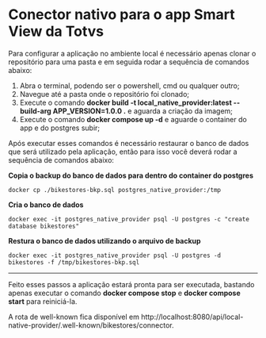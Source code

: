 # Conector nativo para o app Smart View da Totvs

Para configurar a aplicação no ambiente local é necessário apenas clonar o repositório para uma pasta e em seguida rodar a sequência de comandos abaixo:

1. Abra o terminal, podendo ser o powershell, cmd ou qualquer outro;
2. Navegue até a pasta onde o repositório foi clonado;
3. Execute o comando **docker build -t local_native_provider:latest --build-arg APP_VERSION=1.0.0 .** e aguarda a criação da imagem;
4. Execute o comando **docker compose up -d** e aguarde o container do app e do postgres subir;

Após executar esses comandos é necessário restaurar o banco de dados que será utilizado pela aplicação, então para isso você deverá rodar a sequência de comandos abaixo:

**Copia o backup do banco de dados para dentro do container do postgres**

`docker cp ./bikestores-bkp.sql postgres_native_provider:/tmp`

**Cria o banco de dados**

`docker exec -it postgres_native_provider psql -U postgres -c "create database bikestores"`

**Restura o banco de dados utilizando o arquivo de backup**

`docker exec -it postgres_native_provider psql -U postgres -d bikestores -f /tmp/bikestores-bkp.sql`

---

Feito esses passos a aplicação estará pronta para ser executada, bastando apenas executar o comando **docker compose stop** e **docker compose start** para reiniciá-la.

A rota de well-known fica disponível em http://localhost:8080/api/local-native-provider/.well-known/bikestores/connector.
